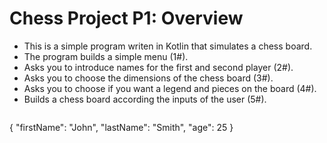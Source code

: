 # Chess Project P1: Overview
* This is a simple program writen in Kotlin that simulates a chess board.
* The program builds a simple menu (1#).
* Asks you to introduce names for the first and second player (2#).
* Asks you to choose the dimensions of the chess board (3#).
* Asks you to choose if you want a legend and pieces on the board (4#).
* Builds a chess board according the inputs of the user (5#).
	```
{
  "firstName": "John",
  "lastName": "Smith",
  "age": 25
}
```
